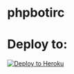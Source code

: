 # phpbotirc
# Deploy to:
[![Deploy to Heroku](https://www.herokucdn.com/deploy/button.svg)](https://heroku.com/deploy)
